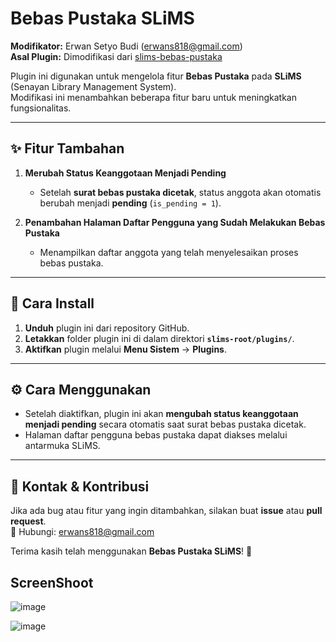# Bebas Pustaka SLiMS

**Modifikator:** Erwan Setyo Budi ([erwans818@gmail.com](mailto:erwans818@gmail.com))  
**Asal Plugin:** Dimodifikasi dari [slims-bebas-pustaka](https://github.com/drajathasan/slims-bebas-pustaka)  

Plugin ini digunakan untuk mengelola fitur **Bebas Pustaka** pada **SLiMS** (Senayan Library Management System).  
Modifikasi ini menambahkan beberapa fitur baru untuk meningkatkan fungsionalitas.

---

## ✨ **Fitur Tambahan**
1. **Merubah Status Keanggotaan Menjadi Pending**  
   - Setelah **surat bebas pustaka dicetak**, status anggota akan otomatis berubah menjadi **pending** (`is_pending = 1`).
   
2. **Penambahan Halaman Daftar Pengguna yang Sudah Melakukan Bebas Pustaka**  
   - Menampilkan daftar anggota yang telah menyelesaikan proses bebas pustaka.

---

## 🔧 **Cara Install**
1. **Unduh** plugin ini dari repository GitHub.
2. **Letakkan** folder plugin ini di dalam direktori **`slims-root/plugins/`**.
3. **Aktifkan** plugin melalui **Menu Sistem** → **Plugins**.

---

## ⚙ **Cara Menggunakan**
- Setelah diaktifkan, plugin ini akan **mengubah status keanggotaan menjadi pending** secara otomatis saat surat bebas pustaka dicetak.
- Halaman daftar pengguna bebas pustaka dapat diakses melalui antarmuka SLiMS.

---

## 📩 **Kontak & Kontribusi**
Jika ada bug atau fitur yang ingin ditambahkan, silakan buat **issue** atau **pull request**.  
📧 Hubungi: [erwans818@gmail.com](mailto:erwans818@gmail.com)  

Terima kasih telah menggunakan **Bebas Pustaka SLiMS**! 🚀

## ScreenShoot

![image](https://github.com/user-attachments/assets/383e0c57-57e9-4a29-abec-bf9a19c64415)

![image](https://github.com/user-attachments/assets/0ef04709-f589-494b-b82c-97842ea0d18c)


